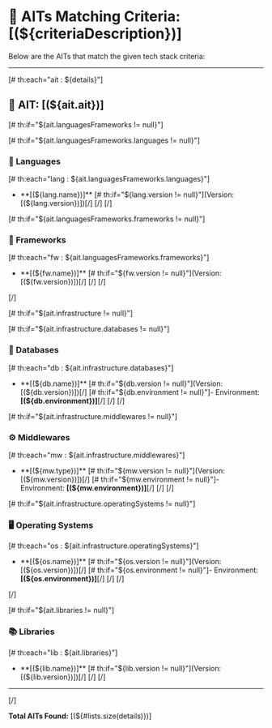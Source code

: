 # 🧩 AITs Matching Criteria: [(${criteriaDescription})]

Below are the AITs that match the given tech stack criteria:

---

[# th:each="ait : ${details}"]

## 🎯 AIT: [(${ait.ait})]

[# th:if="${ait.languagesFrameworks != null}"]

[# th:if="${ait.languagesFrameworks.languages != null}"]
### 📝 Languages
[# th:each="lang : ${ait.languagesFrameworks.languages}"]
- **[(${lang.name})]** [# th:if="${lang.version != null}"](Version: [(${lang.version})])[/]
[/]
[/]

[# th:if="${ait.languagesFrameworks.frameworks != null}"]
### 🔧 Frameworks
[# th:each="fw : ${ait.languagesFrameworks.frameworks}"]
- **[(${fw.name})]** [# th:if="${fw.version != null}"](Version: [(${fw.version})])[/]
[/]
[/]

[/]

[# th:if="${ait.infrastructure != null}"]

[# th:if="${ait.infrastructure.databases != null}"]
### 💾 Databases
[# th:each="db : ${ait.infrastructure.databases}"]
- **[(${db.name})]** [# th:if="${db.version != null}"](Version: [(${db.version})])[/] [# th:if="${db.environment != null}"]- Environment: **[(${db.environment})]**[/]
[/]
[/]

[# th:if="${ait.infrastructure.middlewares != null}"]
### ⚙️ Middlewares
[# th:each="mw : ${ait.infrastructure.middlewares}"]
- **[(${mw.type})]** [# th:if="${mw.version != null}"](Version: [(${mw.version})])[/] [# th:if="${mw.environment != null}"]- Environment: **[(${mw.environment})]**[/]
[/]
[/]

[# th:if="${ait.infrastructure.operatingSystems != null}"]
### 🖥️ Operating Systems
[# th:each="os : ${ait.infrastructure.operatingSystems}"]
- **[(${os.name})]** [# th:if="${os.version != null}"](Version: [(${os.version})])[/] [# th:if="${os.environment != null}"]- Environment: **[(${os.environment})]**[/]
[/]
[/]

[/]

[# th:if="${ait.libraries != null}"]
### 📚 Libraries
[# th:each="lib : ${ait.libraries}"]
- **[(${lib.name})]** [# th:if="${lib.version != null}"](Version: [(${lib.version})])[/]
[/]
[/]

---

[/]

**Total AITs Found:** [(${#lists.size(details)})]

